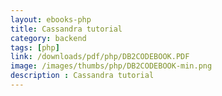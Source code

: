 ```yaml
---
layout: ebooks-php
title: Cassandra tutorial
category: backend
tags: [php]
link: /downloads/pdf/php/DB2CODEBOOK.PDF 
image: /images/thumbs/php/DB2CODEBOOK-min.png
description : Cassandra tutorial 
---
```












